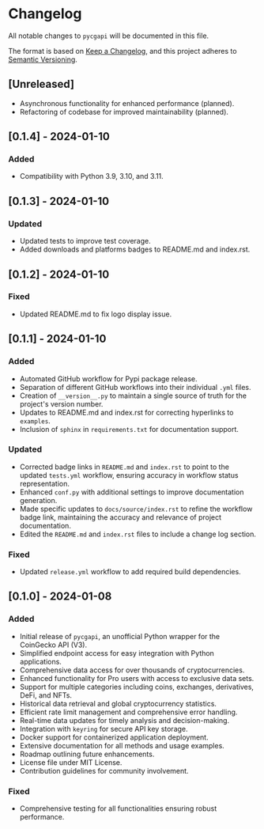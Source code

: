 # Changelog

All notable changes to `pycgapi` will be documented in this file.

The format is based on [Keep a Changelog](https://keepachangelog.com/en/1.1.0/), and this project adheres to 
[Semantic Versioning](https://semver.org/spec/v2.0.0.html).

## [Unreleased]
- Asynchronous functionality for enhanced performance (planned).
- Refactoring of codebase for improved maintainability (planned).

## [0.1.4] - 2024-01-10

### Added

- Compatibility with Python 3.9, 3.10, and 3.11.

## [0.1.3] - 2024-01-10

### Updated

- Updated tests to improve test coverage. 
- Added downloads and platforms badges to README.md and index.rst.

## [0.1.2] - 2024-01-10

### Fixed
- Updated README.md to fix logo display issue.

## [0.1.1] - 2024-01-10

### Added
- Automated GitHub workflow for Pypi package release.
- Separation of different GitHub workflows into their individual `.yml` files.
- Creation of `__version__.py` to maintain a single source of truth for the project's version number.
- Updates to README.md and index.rst for correcting hyperlinks to `examples`.
- Inclusion of `sphinx` in `requirements.txt` for documentation support.

### Updated
- Corrected badge links in `README.md` and `index.rst` to point to the updated `tests.yml` workflow, ensuring accuracy in workflow status representation.
- Enhanced `conf.py` with additional settings to improve documentation generation.
- Made specific updates to `docs/source/index.rst` to refine the workflow badge link, maintaining the accuracy and relevance of project documentation.
- Edited the `README.md` and `index.rst` files to include a change log section.

### Fixed
- Updated `release.yml` workflow to add required build dependencies.


## [0.1.0] - 2024-01-08

### Added
- Initial release of `pycgapi`, an unofficial Python wrapper for the CoinGecko API (V3).
- Simplified endpoint access for easy integration with Python applications.
- Comprehensive data access for over thousands of cryptocurrencies.
- Enhanced functionality for Pro users with access to exclusive data sets.
- Support for multiple categories including coins, exchanges, derivatives, DeFi, and NFTs.
- Historical data retrieval and global cryptocurrency statistics.
- Efficient rate limit management and comprehensive error handling.
- Real-time data updates for timely analysis and decision-making.
- Integration with `keyring` for secure API key storage.
- Docker support for containerized application deployment.
- Extensive documentation for all methods and usage examples.
- Roadmap outlining future enhancements.
- License file under MIT License.
- Contribution guidelines for community involvement.

### Fixed
- Comprehensive testing for all functionalities ensuring robust performance.
